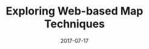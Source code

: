 ---
url: http://peterbeshai.com/geo-explore/
title: Exploring Web-based Map Techniques
description: An exploration of various ways of working with geo data on the web. Includes d3-geo, canvas, and Leaflet.
date: 2017-07-17
banner: ./images/banner.png
---